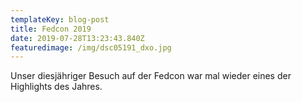 ```yaml
---
templateKey: blog-post
title: Fedcon 2019
date: 2019-07-28T13:23:43.840Z
featuredimage: /img/dsc05191_dxo.jpg
---
```

Unser diesjähriger Besuch auf der Fedcon war mal wieder eines der Highlights des Jahres.
